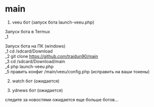 # main

1. veeu бот (запуск бота launch-veeu.php) <br>

Запуск бота в Termux<br>
_1<br>

Запуск бота на ПК (windows)<br>
_1 cd /sdcard/Download <br>
_2 git clone https://github.com/traidun90/main <br>
_3 cd /sdcard/Download/main <br>
_4 php launch-veeu.php <br>
_5 править конфиг /main/veeu/config.php (исправить на ваши токены)<br>

2. watch бот (ожидается) <br>

3. ydnews бот (ожидается) <br>

следите за новостями ожидается еще больше ботов...